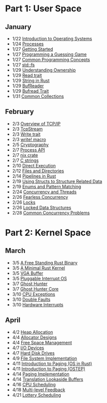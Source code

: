 # Part 1: User Space
## January
- 1/22 [Introduction to Operating Systems](https://pages.cs.wisc.edu/~remzi/OSTEP/intro.pdf)
- 1/24 [Processes](https://pages.cs.wisc.edu/~remzi/OSTEP/cpu-intro.pdf)
- 1/27 [Getting Started](https://doc.rust-lang.org/book/ch01-00-getting-started.html)
- 1/27 [Programming a Guessing Game](https://doc.rust-lang.org/book/ch02-00-guessing-game-tutorial.html)
- 1/27 [Common Programming Concepts](https://doc.rust-lang.org/book/ch03-00-common-programming-concepts.html)
- 1/27 [std::fs](https://doc.rust-lang.org/std/fs/index.html)
- 1/29 [Understanding Ownership](https://doc.rust-lang.org/book/ch04-00-understanding-ownership.html)
- 1/29 [Read trait](https://doc.rust-lang.org/std/io/trait.Read.html)
- 1/29 [String in Rust](https://gjf2a.blogspot.com/2017/02/strings-in-rust.html)
- 1/29 [BufReader](https://doc.rust-lang.org/std/io/struct.BufReader.html)
- 1/29 [Bufread Trait](https://doc.rust-lang.org/std/io/trait.BufRead.html)
- 1/31 [Common Collections](https://doc.rust-lang.org/book/ch08-00-common-collections.html)

## February
- 2/3 [Overview of TCP/IP](https://www.oreilly.com/library/view/tcpip-network-administration/0596002971/ch01.html)
- 2/3 [TcpStream](https://doc.rust-lang.org/std/net/struct.TcpStream.html)
- 2/3 [Write trait](https://doc.rust-lang.org/std/io/trait.Write.html)
- 2/3 [write! macro](https://doc.rust-lang.org/std/macro.write.html)
- 2/5 [Cryptography](https://pages.cs.wisc.edu/~remzi/OSTEP/security-crypto.pdf)
- 2/7 [Process API](https://pages.cs.wisc.edu/~remzi/OSTEP/cpu-api.pdf)
- 2/7 [nix crate](https://docs.rs/nix/0.26.2/nix/)
- 2/7 [C strings](https://doc.rust-lang.org/std/ffi/struct.CString.html)
- 2/10 [Direct Execution](https://pages.cs.wisc.edu/~remzi/OSTEP/cpu-mechanisms.pdf)
- 2/12 [Files and Directories](https://pages.cs.wisc.edu/~remzi/OSTEP/file-intro.pdf)
- 2/14 [Pipelines in Rust](https://gjf2a.blogspot.com/2017/02/pipelines-in-rust.html)
- 2/19 [Using Structs to Structure Related Data](https://doc.rust-lang.org/book/ch05-00-structs.html)
- 2/19 [Enums and Pattern Matching](https://doc.rust-lang.org/book/ch06-00-enums.html)
- 2/24 [Concurrency and Threads](https://pages.cs.wisc.edu/~remzi/OSTEP/threads-intro.pdf)
- 2/26 [Fearless Concurrency](https://pages.cs.wisc.edu/~remzi/OSTEP/threads-intro.pdf)
- 2/26 [Locks](https://pages.cs.wisc.edu/~remzi/OSTEP/threads-locks.pdf)
- 2/26 [Locked Data Structures](https://pages.cs.wisc.edu/~remzi/OSTEP/threads-locks-usage.pdf)
- 2/28 [Common Concurrency Problems](https://pages.cs.wisc.edu/~remzi/OSTEP/threads-bugs.pdf)

# Part 2: Kernel Space
## March
- 3/5 [A Free Standing Rust Binary](https://os.phil-opp.com/freestanding-rust-binary/)
- 3/5 [A Minimal Rust Kernel](https://os.phil-opp.com/minimal-rust-kernel/)
- 3/5 [VGA Buffer](https://os.phil-opp.com/vga-text-mode/)
- 3/5 [Pluggable Interrupt OS](https://crates.io/crates/pluggable_interrupt_os)
- 3/7 [Ghost Hunter](https://github.com/gjf2a/ghost_hunter)
- 3/7 [Ghost Hunter Core](https://github.com/gjf2a/ghost_hunter_core)
- 3/10 [CPU Exceptions](https://os.phil-opp.com/cpu-exceptions/)
- 3/10 [Double Faults](https://os.phil-opp.com/double-fault-exceptions/)
- 3/10 [Hardware Interrupts](https://os.phil-opp.com/hardware-interrupts/)

## April
- 4/2 [Heap Allocation](https://os.phil-opp.com/heap-allocation/)
- 4/4 [Allocator Designs](https://os.phil-opp.com/allocator-designs/)
- 4/4 [Free Space Management](https://pages.cs.wisc.edu/~remzi/OSTEP/vm-freespace.pdf)
- 4/7 [I/O Devices](https://pages.cs.wisc.edu/~remzi/OSTEP/file-devices.pdf)
- 4/7 [Hard Disk Drives](https://pages.cs.wisc.edu/~remzi/OSTEP/file-disks.pdf)
- 4/9 [File System Implementation](https://pages.cs.wisc.edu/~remzi/OSTEP/file-implementation.pdf)
- 4/11 [Introduction to Paging (OS in Rust)](https://os.phil-opp.com/paging-introduction/)
- 4/11 [Introduction to Paging (OSTEP)](https://pages.cs.wisc.edu/~remzi/OSTEP/vm-paging.pdf)
- 4/14 [Paging Implementation](https://os.phil-opp.com/paging-implementation/)
- 4/14 [Translation Lookaside Buffers](https://pages.cs.wisc.edu/~remzi/OSTEP/vm-tlbs.pdf)
- 4/16 [CPU Scheduling](https://pages.cs.wisc.edu/~remzi/OSTEP/cpu-sched.pdf)
- 4/18 [Multi-level Feedback](https://pages.cs.wisc.edu/~remzi/OSTEP/cpu-sched-mlfq.pdf)
- 4/21 [Lottery Scheduling](https://pages.cs.wisc.edu/~remzi/OSTEP/cpu-sched-lottery.pdf)
